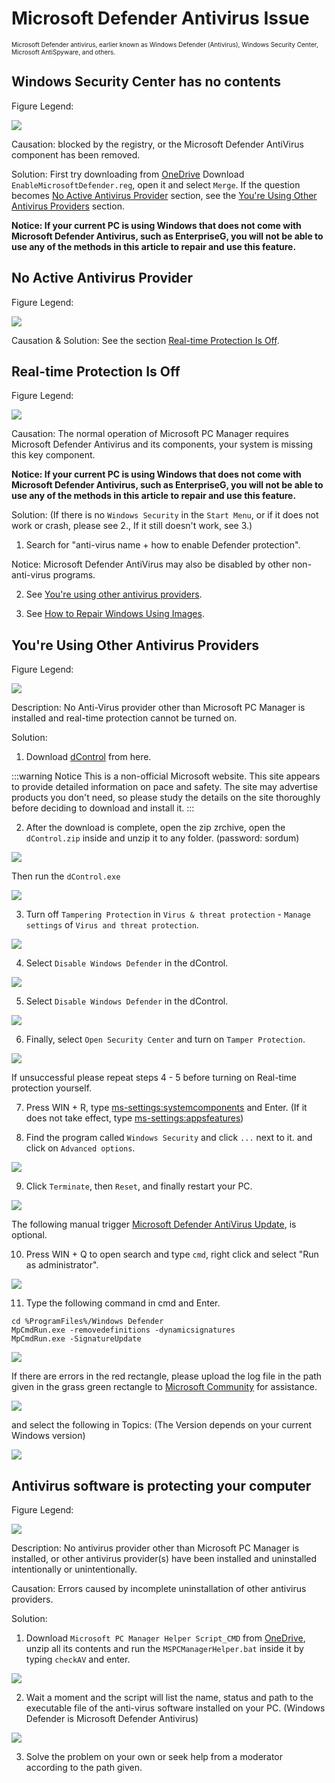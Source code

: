 # Microsoft Defender Antivirus Issue
<font size=1>Microsoft Defender antivirus, earlier known as Windows Defender (Antivirus), Windows Security Center, Microsoft AntiSpyware, and others.</font>

## Windows Security Center has no contents
Figure Legend:

![](../assets/problem-solving/MDA/Blank-MD.png)

Causation: blocked by the registry, or the Microsoft Defender AntiVirus component has been removed.

Solution: First try downloading from [OneDrive](https://gbcs6-my.sharepoint.com/:u:/g/personal/gucats_gbcs6_onmicrosoft_com/ES5ZszNQoXtOiueo9CpywpEB4rn3BmazwAUR41snZLcEaw?e=xvUewk) Download `EnableMicrosoftDefender.reg`, open it and select `Merge`. If the question becomes [No Active Antivirus Provider](#no-active-antivirus-provider) section, see the [You're Using Other Antivirus Providers](#you-re-using-other-antivirus-providers) section.

**Notice: If your current PC is using Windows that does not come with Microsoft Defender Antivirus, such as EnterpriseG, you will not be able to use any of the methods in this article to repair and use this feature.**

## No Active Antivirus Provider
Figure Legend:

![](../assets/problem-solving/MDA/MD-unable-to-load/no-active-antivirus-provider.png)

Causation & Solution: See the section [Real-time Protection Is Off](#real-time-protection-is-off).

## Real-time Protection Is Off
Figure Legend:

![](../assets/problem-solving/MDA/MD-unable-to-load/real-time-protection-is-off.png)

Causation: The normal operation of Microsoft PC Manager requires Microsoft Defender Antivirus and its components, your system is missing this key component.

**Notice: If your current PC is using Windows that does not come with Microsoft Defender Antivirus, such as EnterpriseG, you will not be able to use any of the methods in this article to repair and use this feature.**

Solution: (If there is no `Windows Security` in the `Start Menu`, or if it does not work or crash, please see 2., If it still doesn't work, see 3.)

1. Search for "anti-virus name + how to enable Defender protection".

Notice: Microsoft Defender AntiVirus may also be disabled by other non-anti-virus programs.

2. See [You're using other antivirus providers](#you-re-using-other-antivirus-providers).

3. See [How to Repair Windows Using Images](#image-repair).

## You're Using Other Antivirus Providers
Figure Legend:

![](../assets/problem-solving/MDA/other-anti-virus-being-used/other-anti-virus-being-used.png)

Description: No Anti-Virus provider other than Microsoft PC Manager is installed and real-time protection cannot be turned on.

Solution:

1. Download [dControl](https://www.sordum.org/files/downloads.php?st-defender-control) from here.

:::warning Notice
This is a non-official Microsoft website. This site appears to provide detailed information on pace and safety. The site may advertise products you don't need, so please study the details on the site thoroughly before deciding to download and install it.
:::

2. After the download is complete, open the zip zrchive, open the `dControl.zip` inside and unzip it to any folder. (password: sordum)

![](../assets/problem-solving/MDA/other-anti-virus-being-used/unzip-dControl.png)

Then run the `dControl.exe`

![](../assets/problem-solving/MDA/other-anti-virus-being-used/dControl-program.png)

3. Turn off `Tampering Protection` in `Virus & threat protection` - `Manage settings` of `Virus and threat protection`.

![](../assets/problem-solving/MDA/other-anti-virus-being-used/close-protection.png)

4. Select `Disable Windows Defender` in the dControl.

![](../assets/problem-solving/MDA/other-anti-virus-being-used/disable-Windows-Defender.png)

5. Select `Disable Windows Defender` in the dControl.

![](../assets/problem-solving/MDA/other-anti-virus-being-used/enable-Windows-Defender.png)

6. Finally, select `Open Security Center` and turn on `Tamper Protection`.

![](../assets/problem-solving/MDA/other-anti-virus-being-used/enable-protection.png)

If unsuccessful please repeat steps 4 - 5 before turning on Real-time protection yourself.

7. Press WIN + R, type [ms-settings:systemcomponents](ms-settings:systemcomponents) and Enter. (If it does not take effect, type [ms-settings:appsfeatures](ms-settings:appsfeatures))

8. Find the program called `Windows Security` and click `...` next to it. and click on `Advanced options`.

![](../assets/problem-solving/MDA/other-anti-virus-being-used/advanced-options.png)

9. Click `Terminate`, then `Reset`, and finally restart your PC.

![](../assets/problem-solving/MDA/other-anti-virus-being-used/stop-and-reset.png)

The following manual trigger [Microsoft Defender AntiVirus Update](https://go.microsoft.com/fwlink/?LinkID=121721&arch=x64), is optional.

10. Press WIN + Q to open search and type `cmd`, right click and select "Run as administrator".

![](../assets/problem-solving/MDA/other-anti-virus-being-used/run-cmd.png)

11. Type the following command in cmd and Enter.

```CMD
cd %ProgramFiles%/Windows Defender
MpCmdRun.exe -removedefinitions -dynamicsignatures
MpCmdRun.exe -SignatureUpdate
```

![](../assets/problem-solving/MDA/other-anti-virus-being-used/update-MD-version.png)

If there are errors in the red rectangle, please upload the log file in the path given in the grass green rectangle to [Microsoft Community](https://answers.microsoft.com/en-us/newthread) for assistance.

![](../assets/problem-solving/MDA/other-anti-virus-being-used/updating-errors.png)

and select the following in Topics: (The Version depends on your current Windows version)

![](../assets/problem-solving/MDA/other-anti-virus-being-used/select-type.png)

## Antivirus software is protecting your computer
Figure Legend:

![](../assets/problem-solving/MDA/antivirus-is-protecting-your-computer/antivirus-is-protecting-your-computer.png)

Description: No antivirus provider other than Microsoft PC Manager is installed, or other antivirus provider(s) have been installed and uninstalled intentionally or unintentionally.

Causation: Errors caused by incomplete uninstallation of other antivirus providers.

Solution:

1. Download `Microsoft PC Manager Helper Script_CMD` from [OneDrive](https://gbcs6-my.sharepoint.com/:f:/g/personal/gucats_gbcs6_onmicrosoft_com/EtKwa-2la71HmG2RxkB5lngBvvRt9CFOYsyJG_HOwYIzNA?e=iDgaEm), unzip all its contents and run the `MSPCManagerHelper.bat` inside it by typing `checkAV` and enter.

![](../assets/problem-solving/MDA/antivirus-is-protecting-your-computer/checkAV.png)

2. Wait a moment and the script will list the name, status and path to the executable file of the anti-virus software installed on your PC. (Windows Defender is Microsoft Defender Antivirus)

![](../assets/problem-solving/MDA/antivirus-is-protecting-your-computer/list.png)

3. Solve the problem on your own or seek help from a moderator according to the path given.